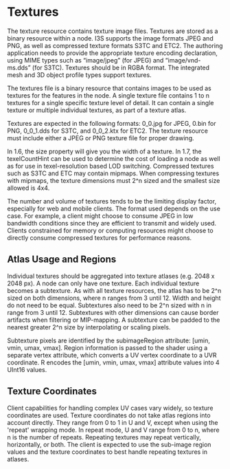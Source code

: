 # Textures

The texture resource contains texture image files.  Textures are stored as a binary resource within a node.  I3S supports the image formats JPEG and PNG, as well as compressed texture formats S3TC and ETC2.  The authoring application needs to provide the appropriate texture encoding declaration, using MIME types such as “image/jpeg” (for JPEG) and “image/vnd-ms.dds” (for S3TC).   Textures should be in RGBA format. The integrated mesh and 3D object profile types support textures.  

The textures file is a binary resource that contains images to be used as textures for the features in the node.  A single texture file contains 1 to n textures for a single specific texture level of detail. It can contain a single texture or multiple individual textures, as part of a texture atlas.  

Textures are expected in the following formats: 0_0.jpg for JPEG, 0.bin for PNG, 0_0_1.dds for S3TC, and 0_0_2.ktx for ETC2. The texture resource must include either a JPEG or PNG texture file for proper drawing.

In 1.6, the size property will give you the width of a texture. In 1.7, the texelCountHint can be used to determine the cost of loading a node as well as for use in texel-resolution based LOD switching. Compressed textures such as S3TC and ETC may contain mipmaps. When compressing textures with mipmaps,  the texture dimensions must 2^n sized and the smallest size allowed is 4x4.  

The number and volume of textures tends to be the limiting display factor, especially for web and mobile clients.  The format used depends on the use case. For example, a client might choose to consume JPEG in low bandwidth conditions since they are efficient to transmit and widely used. Clients constrained for memory or computing resources might choose to directly consume compressed textures for performance reasons.

## Atlas Usage and Regions

Individual textures should be aggregated into texture atlases (e.g. 2048 x 2048 px). A node can only have one texture. Each individual texture becomes a subtexture.  As with all texture resources, the atlas has to be 2^n sized on both dimensions, where n ranges from 3 until 12.  Width and height do not need to be equal.  Subtextures also need to be 2^n sized with n in range from 3 until 12.  Subtextures with other dimensions can cause border artifacts when filtering or MIP-mapping.  A subtexture can be padded to the nearest greater 2^n size by interpolating or scaling pixels.

Subtexture pixels are identified by the subimageRegion attribute: [umin, vmin, umax, vmax].  Region information is passed to the shader using a separate vertex attribute, which converts a UV vertex coordinate to a UVR coordinate.  R encodes the [umin, vmin, umax, vmax] attribute values into 4 UInt16 values.

## Texture Coordinates

Client capabilities for handling complex UV cases vary widely, so texture coordinates are used. Texture coordinates do not take atlas regions into account directly. They range from 0 to 1 in U and V, except when using the 'repeat' wrapping mode.  In repeat mode, U and V  range from 0 to n, where n is the number of repeats. Repeating textures may repeat vertically, horizontally, or both. The client is expected to use the sub-image region values and the texture coordinates to best handle repeating textures in atlases.

